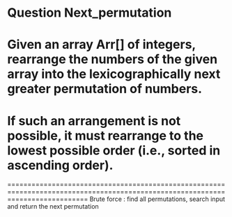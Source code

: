 # Question Next_permutation

# Given an array Arr[] of integers, rearrange the numbers of the given array into the lexicographically next greater permutation of numbers.

# If such an arrangement is not possible, it must rearrange to the lowest possible order (i.e., sorted in ascending order).

================================================================================================================================
Brute force : find all permutations, search input and return the next permutation
